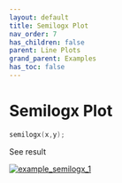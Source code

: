 ```yaml
---
layout: default
title: Semilogx Plot
nav_order: 7
has_children: false
parent: Line Plots
grand_parent: Examples
has_toc: false
---
```

# Semilogx Plot

```cpp
semilogx(x,y);
```


See result
    
[![example_semilogx_1](https://github.com/alandefreitas/matplotplusplus/blob/master/docs/examples/line_plot/semilogx/semilogx_1.svg)](https://github.com/alandefreitas/matplotplusplus/blob/master/examples/line_plot/semilogx/semilogx_1.cpp)







<!-- Generated with mdsplit: https://github.com/alandefreitas/mdsplit -->
